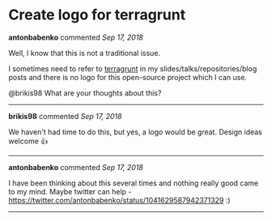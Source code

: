 # Create logo for terragrunt

**antonbabenko** commented *Sep 17, 2018*

Well, I know that this is not a traditional issue.

I sometimes need to refer to [terragrunt](https://github.com/gruntwork-io/terragrunt) in my slides/talks/repositories/blog posts and there is no logo for this open-source project which I can use.

@brikis98 What are your thoughts about this?
<br />
***


**brikis98** commented *Sep 17, 2018*

We haven't had time to do this, but yes, a logo would be great. Design ideas welcome 👍 
***

**antonbabenko** commented *Sep 17, 2018*

I have been thinking about this several times and nothing really good came to my mind. Maybe twitter can help - https://twitter.com/antonbabenko/status/1041629587942371329 :)
***

